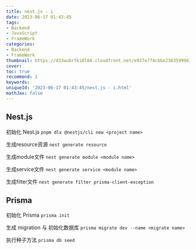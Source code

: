 ```yaml
---
title: nest.js - i
date: 2023-06-17 01:43:45
tags:
- Backend
- JavaScript
- FrameWork
categories:
- Backend
- FrameWork
thumbnail: https://d33wubrfki0l68.cloudfront.net/e937e774cbbe23635999615ad5d7732decad182a/26072/logo-small.ede75a6b.svg
cover: 
toc: true
recommend: 1
keywords: 
uniqueId: '2023-06-17 01:43:45/nest.js - i.html'
mathJax: false
---
```


## Nest.js

初始化 Nest.js `pnpm dlx @nestjs/cli new <project name>`

生成resource资源 `nest generate resource`

生成module文件 `nest generate module <module name>`

生成service文件 `nest generate service <module name>`

生成filter文件 `nest generate filter prisma-client-exception`

## Prisma

初始化 Prisma `prisma init`

生成 migration 与 初始化数据库 `prisma migrate dev --name <migrate name>`

执行种子方法 `prisma db seed`
